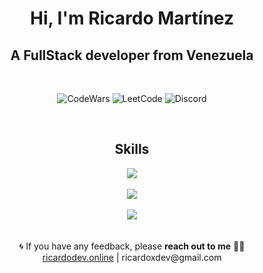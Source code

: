 <h1 align="center">Hi, I'm Ricardo Martínez</h1>
<h2 align="center"><b>A FullStack developer from Venezuela</b></h2>
 
<div align="center">

  ![CodeWars](https://img.shields.io/badge/Codewars-B1361E?style=for-the-badge&logo=Codewars&logoColor=white)
  ![LeetCode](https://img.shields.io/badge/-LeetCode-FFA116?style=for-the-badge&logo=LeetCode&logoColor=black)
  ![Discord](https://img.shields.io/badge/Discord-%235865F2.svg?style=for-the-badge&logo=discord&logoColor=white)
</div>

</div>
 
<div align="center">
 <h2 align="center">Skills</h2>
    <img src="https://skillicons.dev/icons?i=html,css,js,ts,nodejs,bash,git,md,express,mongodb&perline=5" />
</div>

</br>

<div align="center">
  <img src="https://github-readme-stats.vercel.app/api?username=Ricardoxdev&show_icons=true&theme=tokyonight" />
</div>

</br>

<div align="center">
  <img src="https://github-readme-stats.vercel.app/api/top-langs?username=ricardoxdev&show_icons=true&theme=tokyonight&title_color=ffffff&text_color=ffffff&locale=en" />
</div>
 
<br />
 
 
<div align="center"> 🌀 If you have any feedback, please <b>reach out to me</b> 👨‍💻
    <br />
    <a href="https://ricardodev.online" >ricardodev.online</a> |
    ricardoxdev@gmail.com
</div>
